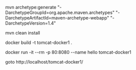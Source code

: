 mvn archetype:generate "-DarchetypeGroupId=org.apache.maven.archetypes" "-DarchetypeArtifactId=maven-archetype-webapp" "-DarchetypeVersion=1.4"

mvn clean install
 
docker build -t tomcat-docker1 .

docker run -it --rm -p 80:8080 --name hello tomcat-docker1

goto http://localhost/tomcat-docker1/